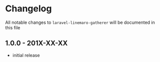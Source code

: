 # Changelog

All notable changes to `laravel-linemaro-gatherer` will be documented in this file

## 1.0.0 - 201X-XX-XX

- initial release
